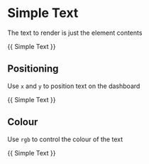 
# Simple Text

The text to render is just the element contents

{{ <component type="text">Simple Text</component> }}

## Positioning

Use `x` and `y` to position text on the dashboard

{{ <component type="text" x="50" y="50">Simple Text</component> }}

## Colour

Use `rgb` to control the colour of the text 

{{ <component type="text" rgb="255,255,0">Simple Text</component> }}